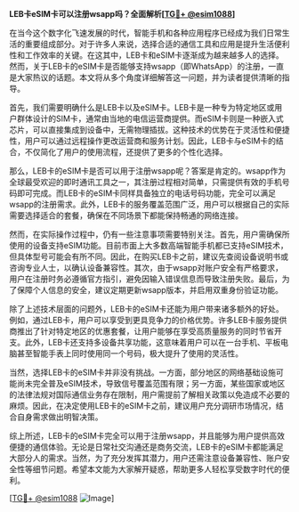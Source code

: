 **LEB卡eSIM卡可以注册wsapp吗？全面解析[[TG💪+ @esim1088](https://t.me/s/esim1088)]**

在当今这个数字化飞速发展的时代，智能手机和各种应用程序已经成为我们日常生活的重要组成部分。对于许多人来说，选择合适的通信工具和应用是提升生活便利性和工作效率的关键。在这其中，LEB卡和eSIM卡逐渐成为越来越多人的选择。然而，关于LEB卡的eSIM卡是否能够支持wsapp（即WhatsApp）的注册，一直是大家热议的话题。本文将从多个角度详细解答这一问题，并为读者提供清晰的指导。

首先，我们需要明确什么是LEB卡以及eSIM卡。LEB卡是一种专为特定地区或用户群体设计的SIM卡，通常由当地的电信运营商提供。而eSIM卡则是一种嵌入式芯片，可以直接集成到设备中，无需物理插拔。这种技术的优势在于灵活性和便捷性，用户可以通过远程操作更改运营商和服务计划。因此，LEB卡与eSIM卡的结合，不仅简化了用户的使用流程，还提供了更多的个性化选择。

那么，LEB卡的eSIM卡是否可以用于注册wsapp呢？答案是肯定的。wsapp作为全球最受欢迎的即时通讯工具之一，其注册过程相对简单，只需提供有效的手机号码即可完成。而LEB卡的eSIM卡同样具备独立的电话号码功能，完全可以满足wsapp的注册需求。此外，LEB卡的服务覆盖范围广泛，用户可以根据自己的实际需要选择适合的套餐，确保在不同场景下都能保持畅通的网络连接。

然而，在实际操作过程中，仍有一些注意事项需要特别关注。首先，用户需确保所使用的设备支持eSIM功能。目前市面上大多数高端智能手机都已支持eSIM技术，但具体型号可能会有所不同。因此，在购买LEB卡之前，建议先查阅设备说明书或咨询专业人士，以确认设备兼容性。其次，由于wsapp对账户安全有严格要求，用户在注册时务必遵循官方指引，避免因输入错误信息而导致注册失败。最后，为了保障个人信息的安全，建议定期更新wsapp版本，并启用双重身份验证功能。

除了上述技术层面的问题外，LEB卡的eSIM卡还能为用户带来诸多额外的好处。例如，通过LEB卡，用户可以享受到更具竞争力的价格优势。许多LEB卡服务提供商推出了针对特定地区的优惠套餐，让用户能够在享受高质量服务的同时节省开支。此外，LEB卡还支持多设备共享功能，这意味着用户可以在一台手机、平板电脑甚至智能手表上同时使用同一个号码，极大提升了使用的灵活性。

当然，选择LEB卡的eSIM卡并非没有挑战。一方面，部分地区的网络基础设施可能尚未完全普及eSIM技术，导致信号覆盖范围有限；另一方面，某些国家或地区的法律法规对国际通信业务存在限制，用户需提前了解相关政策以免造成不必要的麻烦。因此，在决定使用LEB卡的eSIM卡之前，建议用户充分调研市场情况，结合自身需求做出明智决策。

综上所述，LEB卡的eSIM卡完全可以用于注册wsapp，并且能够为用户提供高效便捷的通信体验。无论是日常社交沟通还是商务交流，LEB卡的eSIM卡都能满足大部分人的需求。当然，为了充分发挥其潜力，用户还需注意设备兼容性、账户安全性等细节问题。希望本文能为大家解开疑惑，帮助更多人轻松享受数字时代的便利。

[[TG💪+ @esim1088](https://t.me/s/esim1088) ![Image](https://i.postimg.cc/4NQfJmqS/Snipaste-2025-05-13-00-14-12.png)]